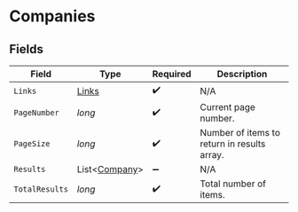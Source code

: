 # Companies


## Fields

| Field                                           | Type                                            | Required                                        | Description                                     |
| ----------------------------------------------- | ----------------------------------------------- | ----------------------------------------------- | ----------------------------------------------- |
| `Links`                                         | [Links](../../models/shared/Links.md)           | :heavy_check_mark:                              | N/A                                             |
| `PageNumber`                                    | *long*                                          | :heavy_check_mark:                              | Current page number.                            |
| `PageSize`                                      | *long*                                          | :heavy_check_mark:                              | Number of items to return in results array.     |
| `Results`                                       | List<[Company](../../models/shared/Company.md)> | :heavy_minus_sign:                              | N/A                                             |
| `TotalResults`                                  | *long*                                          | :heavy_check_mark:                              | Total number of items.                          |